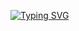 <p aling="center">
    <a href="https://git.io/typing-svg"><img src="https://readme-typing-svg.herokuapp.com?font=Fira+Code&size=32&pause=1000&color=AE82CE&center=true&vCenter=true&width=435&lines=I'm+Fredy+Olmos!" alt="Typing SVG" /></a>
</p>
